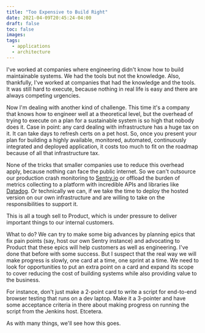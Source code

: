 ```yaml
---
title: "Too Expensive to Build Right"
date: 2021-04-09T20:45:24-04:00
draft: false
toc: false
images:
tags: 
  - applications
  - architecture
---
```


I've worked at companies where engineering didn't know how to build maintainable systems. We had the tools but not the knowledge. Also, thankfully, I've worked at companies that had the knowledge and the tools. It was still hard to execute, because nothing in real life is easy and there are always competing urgencies.

Now I'm dealing with another kind of challenge. This time it's a company that knows how to engineer well at a theoretical level, but the overhead of trying to execute on a plan for a sustainable system is so high that nobody does it. Case in point: any card dealing with infrastructure has a huge tax on it. It can take days to refresh certs on a pet host. So, once you present your plan for building a highly available, monitored, automated, continuously integrated and deployed application, it costs too much to fit on the roadmap because of all that infrastructure tax.

None of the tricks that smaller companies use to reduce this overhead apply, because nothing can face the public internet. So we can't outsource our production crash monitoring to [Sentry.io](https://sentry.io) or offload the burden of metrics collecting to a platform with incredible APIs and libraries like [Datadog](https://www.datadoghq.com/). Or technically we can, if we take the time to deploy the hosted version on our own infrastructure and are willing to take on the responsibilities to support it.

This is all a tough sell to Product, which is under pressure to deliver important things to our internal customers.

What to do? We can try to make some big advances by planning epics that fix pain points (say, host our own Sentry instance) and advocating to Product that these epics will help customers as well as engineering. I've done that before with some success. But I suspect that the real way we will make progress is slowly, one card at a time, one sprint at a time. We need to look for opportunities to put an extra point on a card and expand its scope to cover reducing the cost of building systems while also providing value to the business.

For instance, don't just make a 2-point card to write a script for end-to-end browser testing that runs on a dev laptop. Make it a 3-pointer and have some acceptance criteria in there about making progress on running the script from the Jenkins host. Etcetera.

As with many things, we'll see how this goes.


